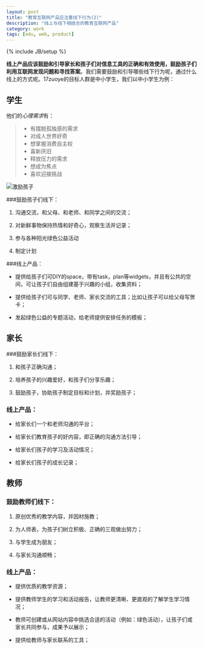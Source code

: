 ```yaml
---
layout: post
title: "教育互联网产品应注重线下行为(2)"
description: "线上与线下相结合的教育互联网产品"
category: work
tags: [edu, web, product]
---
```

{% include JB/setup %}

**线上产品应该鼓励和引导家长和孩子们对信息工具的正确和有效使用，鼓励孩子们利用互联网发现问题和寻找答案**。我们需要鼓励和引导哪些线下行为呢，通过什么线上的方式呢。17zuoye的目标人群是中小学生，我们以中小学生为例：
 
## 学生
 
他们的*心理需求*有：

>- 有摆脱孤独感的需求  
>- 对成人世界好奇  
>- 想掌握消费自主权  
>- 喜新厌旧  
>- 释放压力的需求  
>- 想成为焦点  
>- 喜欢迎接挑战  

![激励孩子](http://linblog.b0.upaiyun.com/lin/17zuoye/child.jpg) 

###鼓励孩子们线下：

1. 沟通交流，和父母、和老师、和同学之间的交流；  

2. 对新鲜事物保持热情和好奇心，观察生活并记录；  

3. 参与各种阳光绿色公益活动  

4. 制定计划  

###线上产品：
<ul>
<li><p>提供给孩子们可DIY的space，带有task，plan等widgets，并且有公共的空间，可让孩子们自由组建基于兴趣的小组，收集资料；</p></li>  
<li><p>提供给孩子们可与同学、老师、家长交流的工具；比如让孩子可以给父母写贺卡；</p></li>  
<li><p>发起绿色公益的专题活动，给老师提供安排任务的模板；</p></li> 
</ul>

## 家长

###鼓励家长们线下：

1. 和孩子正确沟通；  

2. 培养孩子的兴趣爱好，和孩子们分享乐趣；  

3. 鼓励孩子，协助孩子制定目标和计划，并奖励孩子；  

### 线上产品：
<ul>
<li><p>给家长们一个和老师沟通的平台；</p></li>
<li><p>给家长们教育孩子的好内容，即正确的沟通方法引导；</p></li>  
<li><p>给家长们孩子的学习及活动情况；</p></li> 
<li><p>给家长们孩子的成长记录；</p></li></ul>
 
## 教师
### 鼓励教师们线下：

1.	原创优秀的教学内容，并因材施教；  

2.	为人师表，为孩子们树立积极、正确的三观做出努力； 

3.	与学生成为朋友；  

4.	与家长沟通顺畅；

### 线上产品：
<ul><li><p>提供优质的教学资源；</p></li>
<li><p>提供教师学生的学习和活动报告，让教师更清晰、更直观的了解学生学习情况；</p></li>  
<li><p>教师可创建或从网站内容中挑选合适的活动（例如：绿色活动），让孩子们或家长共同参与，成果予以展示；</p></li>
<li><p>提供给教师与家长联系的工具；</p></li></ul>

